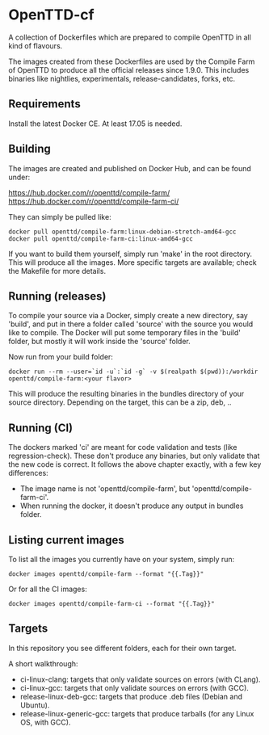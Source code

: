 # OpenTTD-cf

A collection of Dockerfiles which are prepared to compile OpenTTD in all kind
of flavours.

The images created from these Dockerfiles are used by the Compile Farm of
OpenTTD to produce all the official releases since 1.9.0. This includes
binaries like nightlies, experimentals, release-candidates, forks, etc.

## Requirements

Install the latest Docker CE. At least 17.05 is needed.

## Building

The images are created and published on Docker Hub, and can be found under:

https://hub.docker.com/r/openttd/compile-farm/
https://hub.docker.com/r/openttd/compile-farm-ci/

They can simply be pulled like:

```
docker pull openttd/compile-farm:linux-debian-stretch-amd64-gcc
docker pull openttd/compile-farm-ci:linux-amd64-gcc
```

If you want to build them yourself, simply run 'make' in the root directory.
This will produce all the images. More specific targets are available; check
the Makefile for more details.

## Running (releases)

To compile your source via a Docker, simply create a new directory, say
'build', and put in there a folder called 'source' with the source you would
like to compile. The Docker will put some temporary files in the 'build'
folder, but mostly it will work inside the 'source' folder.

Now run from your build folder:

```
docker run --rm --user=`id -u`:`id -g` -v $(realpath $(pwd)):/workdir openttd/compile-farm:<your flavor>
```

This will produce the resulting binaries in the bundles directory of your
source directory. Depending on the target, this can be a zip, deb, ..

## Running (CI)

The dockers marked 'ci' are meant for code validation and tests
(like regression-check). These don't produce any binaries, but only validate
that the new code is correct. It follows the above chapter exactly, with a few
key differences:

 - The image name is not 'openttd/compile-farm', but 'openttd/compile-farm-ci'.
 - When running the docker, it doesn't produce any output in bundles folder.

## Listing current images

To list all the images you currently have on your system, simply run:

```
docker images openttd/compile-farm --format "{{.Tag}}"
```

Or for all the CI images:

```
docker images openttd/compile-farm-ci --format "{{.Tag}}"
```

## Targets

In this repository you see different folders, each for their own target.

A short walkthrough:

 - ci-linux-clang: targets that only validate sources on errors (with CLang).
 - ci-linux-gcc: targets that only validate sources on errors (with GCC).
 - release-linux-deb-gcc: targets that produce .deb files (Debian and Ubuntu).
 - release-linux-generic-gcc: targets that produce tarballs (for any Linux OS, with GCC).
